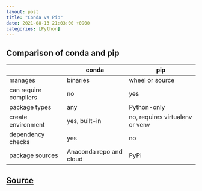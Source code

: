 ```yaml
---
layout: post
title: "Conda vs Pip"
date: 2021-08-13 21:03:00 +0900
categories: [Python]
---
```


## Comparison of conda and pip

|                       | conda                   | pip                             |
| --------------------- | ----------------------- | ------------------------------- |
| manages               | binaries                | wheel or source                 |
| can require compilers | no                      | yes                             |
| package types         | any                     | Python-only                     |
| create environment    | yes, built-in           | no, requires virtualenv or venv |
| dependency checks     | yes                     | no                              |
| package sources       | Anaconda repo and cloud | PyPI                            |



## [Source](https://www.anaconda.com/blog/understanding-conda-and-pip)